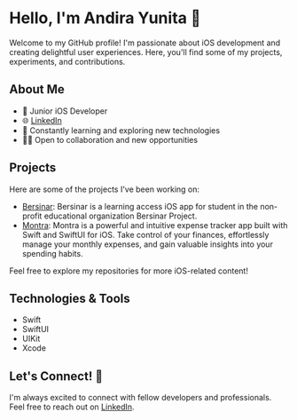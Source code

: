 # Hello, I'm Andira Yunita 👋

Welcome to my GitHub profile! I'm passionate about iOS development and creating delightful user experiences. Here, you'll find some of my projects, experiments, and contributions.

## About Me

- 📱 Junior iOS Developer
- 🌐 [LinkedIn](https://www.linkedin.com/in/andirayunita/)
- 🚀 Constantly learning and exploring new technologies
- 👨‍💻 Open to collaboration and new opportunities

## Projects

Here are some of the projects I've been working on:

- [Bersinar](https://github.com/andirayunita/Bersinar-iOS): Bersinar is a learning access iOS app for student in the non-profit educational organization Bersinar Project.
- [Montra](https://github.com/andirayunita/Montra): Montra is a powerful and intuitive expense tracker app built with Swift and SwiftUI for iOS. Take control of your finances, effortlessly manage your monthly expenses, and gain valuable insights into your spending habits.

Feel free to explore my repositories for more iOS-related content!

## Technologies & Tools

- Swift
- SwiftUI
- UIKit
- Xcode

## Let's Connect! 🚀

I'm always excited to connect with fellow developers and professionals. Feel free to reach out on [LinkedIn](https://www.linkedin.com/in/andirayunita/).

<!--
**andirayunita/andirayunita** is a ✨ _special_ ✨ repository because its `README.md` (this file) appears on your GitHub profile.

Here are some ideas to get you started:

- 🔭 I’m currently working on ...
- 🌱 I’m currently learning ...
- 👯 I’m looking to collaborate on ...
- 🤔 I’m looking for help with ...
- 💬 Ask me about ...
- 📫 How to reach me: ...
- 😄 Pronouns: ...
- ⚡ Fun fact: ...
-->
